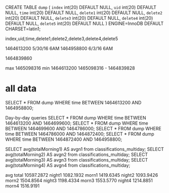 CREATE TABLE `dump` (
  `index` int(20) DEFAULT NULL,
  `uid` int(20) DEFAULT NULL,
  `time` int(20) DEFAULT NULL,
  `delete1` int(20) DEFAULT NULL,
  `delete2` int(20) DEFAULT NULL,
  `delete3` int(20) DEFAULT NULL,
  `delete4` int(20) DEFAULT NULL,
  `delete5` int(20) DEFAULT NULL
) ENGINE=InnoDB DEFAULT CHARSET=latin1;


index,uid,time,delete1,delete2,delete3,delete4,delete5


1464613200 5/30/16 6AM
1464958800 6/3/16 6AM

1464839860

max 1465098316
min 1464613200
1465098316 - 1464839828

# all data
SELECT * FROM dump WHERE time BETWEEN 1464613200 AND 1464958800;

Day-by-day queries
SELECT * FROM dump WHERE time BETWEEN 1464613200 AND 1464699600;
SELECT * FROM dump WHERE time BETWEEN 1464699600 AND 1464786000;
SELECT * FROM dump WHERE time BETWEEN 1464786000 AND 1464872400;
SELECT * FROM dump WHERE time BETWEEN 1464872400 AND 1464958800;


SELECT avg(totalMorning1) AS avgn1 from classifications_multiday;
SELECT avg(totalMorning2) AS avgn2 from classifications_multiday;
SELECT avg(totalMorning3) AS avgn3 from classifications_multiday;
SELECT avg(totalMorning4) AS avgn4 from classifications_multiday;

avg total 10597.2872
night1 1082.1932
morn1 1419.6345
night2 1093.9426
morn2 1504.8564
night3 1198.4334
morn3 1553.5770
night4 1214.8851
morn4 1516.9191